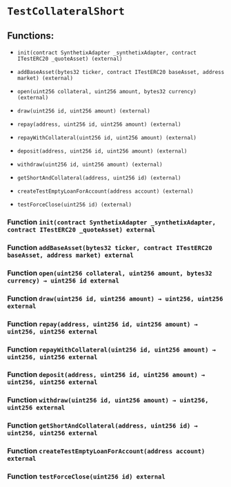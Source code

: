 # `TestCollateralShort`

## Functions:

- `init(contract SynthetixAdapter _synthetixAdapter, contract ITestERC20 _quoteAsset) (external)`

- `addBaseAsset(bytes32 ticker, contract ITestERC20 baseAsset, address market) (external)`

- `open(uint256 collateral, uint256 amount, bytes32 currency) (external)`

- `draw(uint256 id, uint256 amount) (external)`

- `repay(address, uint256 id, uint256 amount) (external)`

- `repayWithCollateral(uint256 id, uint256 amount) (external)`

- `deposit(address, uint256 id, uint256 amount) (external)`

- `withdraw(uint256 id, uint256 amount) (external)`

- `getShortAndCollateral(address, uint256 id) (external)`

- `createTestEmptyLoanForAccount(address account) (external)`

- `testForceClose(uint256 id) (external)`

### Function `init(contract SynthetixAdapter _synthetixAdapter, contract ITestERC20 _quoteAsset) external`

### Function `addBaseAsset(bytes32 ticker, contract ITestERC20 baseAsset, address market) external`

### Function `open(uint256 collateral, uint256 amount, bytes32 currency) → uint256 id external`

### Function `draw(uint256 id, uint256 amount) → uint256, uint256 external`

### Function `repay(address, uint256 id, uint256 amount) → uint256, uint256 external`

### Function `repayWithCollateral(uint256 id, uint256 amount) → uint256, uint256 external`

### Function `deposit(address, uint256 id, uint256 amount) → uint256, uint256 external`

### Function `withdraw(uint256 id, uint256 amount) → uint256, uint256 external`

### Function `getShortAndCollateral(address, uint256 id) → uint256, uint256 external`

### Function `createTestEmptyLoanForAccount(address account) external`

### Function `testForceClose(uint256 id) external`
